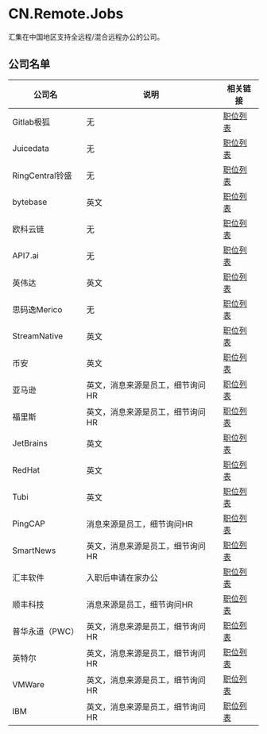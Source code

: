 # CN.Remote.Jobs

汇集在中国地区支持全远程/混合远程办公的公司。

## 公司名单

| 公司名           | 说明                | 相关链接                                                                                                                                                                                                                                      |
|---------------|-------------------|-------------------------------------------------------------------------------------------------------------------------------------------------------------------------------------------------------------------------------------------|
| Gitlab极狐      | 无                 | [职位列表](https://gitlab.cn/careers)                                                                                                                                                                                                         |
| Juicedata     | 无                 | [职位列表](https://github.com/juicedata/we-are-hiring)                                                                                                                                                                                        |
| RingCentral铃盛 | 无                 | [职位列表](https://www.zhipin.com/gongsi/d8dc92b55904625b1nF_2dq0FVM~.html)                                                                                                                                                                   |
| bytebase      | 英文                | [职位列表](https://bytebase.com/jobs)                                                                                                                                                                                                         |
| 欧科云链          | 无                 | [职位列表](https://app.mokahr.com/apply/okgroup/4333#/jobs?zhineng=15784)                                                                                                                                                                     |
| API7.ai       | 无                 | [职位列表](https://www.apiseven.com/zh/careers)                                                                                                                                                                                               |
| 英伟达           | 英文                | [职位列表](https://nvidia.wd5.myworkdayjobs.com/NVIDIAExternalCareerSite)                                                                                                                                                                     |
| 思码逸Merico     | 无                 | [职位列表](https://merico.jobs.feishu.cn/index/?keywords=&category=6791702736615426317&location=&project=&type=&job_hot_flag=&current=1&limit=10)                                                                                             |
| StreamNative  | 英文                | [职位列表](https://www.zhipin.com/gongsi/c1aae0d48be290771nd639y7FlQ~.html)                                                                                                                                                                   |
| 币安            | 英文                | [职位列表](https://www.binance.com/en/careers/department?name=Engineering)                                                                                                                                                                    |
| 亚马逊           | 英文，消息来源是员工，细节询问HR | [职位列表](https://www.amazon.jobs/zh/job_categories/software-development)                                                                                                                                                                    |
| 福里斯           | 英文，消息来源是员工，细节询问HR | [职位列表](https://app.mokahr.com/apply/foris/36458#/?anchorName=default_joblist&sourceToken=)                                                                                                                                                |
| JetBrains     | 英文                | [职位列表](https://www.jetbrains.com/careers/jobs/?location=Remote)                                                                                                                                                                           |
| RedHat        | 英文                | [职位列表](https://careers-redhat.icims.com/jobs/search?ss=1&searchLocation=12987--Remote)                                                                                                                                                    |
| Tubi          | 英文                | [职位列表](https://corporate.tubitv.com/company/careers/)                                                                                                                                                                                     |
| PingCAP       | 消息来源是员工，细节询问HR    | [职位列表](https://careers.pingcap.com/#/jobs?zhineng=64736&location=&page=1)                                                                                                                                                                 |
| SmartNews     | 英文，消息来源是员工，细节询问HR | [职位列表](https://careers.smartnews.com/jobs/)                                                                                                                                                                                               |
| 汇丰软件          | 入职后申请在家办公         | [职位列表](https://mycareer.hsbc.com/en_GB/external/SearchJobs/?1017=%5B%2267208%22%5D&1017_table_86_3=2&1020=%5B79341%5D&1020_format=815&1022=%5B1248544%5D&1022_format=817&listFilterMode=1&pipelineRecordsPerPage=10&#anchor__search-jobs) |
| 顺丰科技          | 消息来源是员工，细节询问HR    | [职位列表](https://www.sf-tech.com.cn/recruitment?page=1&jobType=%E7%A0%94%E5%8F%91%E7%B1%BB)                                                                                                                                                 |
| 普华永道（PWC）     | 英文，消息来源是员工，细节询问HR | [职位列表](https://www.pwccn.com/en/careers/experienced-jobs/results.html?wdcountry=CHN)                                                                                                                                                      |HKG|MAC&wdjobsite=Global_Experienced_Careers&flds=jobreqid,title,location,los,specialism,grade,apply,jobsite,iso)                                                                                                                                                                   |
| 英特尔           | 英文，消息来源是员工，细节询问HR | [职位列表](https://jobs.intel.com/page/show/search-results#t=Jobs&sort=relevancy&layout=table)                                                                                                                                                |
| VMWare        | 英文，消息来源是员工，细节询问HR | [职位列表](https://careers.vmware.com/main/)                                                                                                                                                                                                  |
| IBM           | 英文，消息来源是员工，细节询问HR | [职位列表](https://www.ibm.com/employment/#jobs)                                                                                                                                                                                              |
